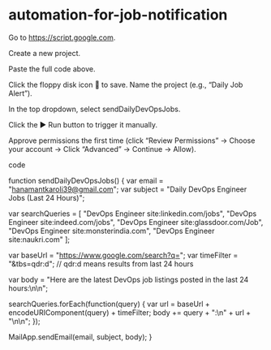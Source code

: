 # automation-for-job-notification
Go to https://script.google.com.

Create a new project.

Paste the full code above.

Click the floppy disk icon 💾 to save. Name the project (e.g., “Daily Job Alert”).

In the top dropdown, select sendDailyDevOpsJobs.

Click the ▶️ Run button to trigger it manually.

Approve permissions the first time (click “Review Permissions” → Choose your account → Click “Advanced” → Continue → Allow).

code

function sendDailyDevOpsJobs() {
  var email = "hanamantkaroli39@gmail.com";
  var subject = "Daily DevOps Engineer Jobs (Last 24 Hours)";
  
  var searchQueries = [
    "DevOps Engineer site:linkedin.com/jobs",
    "DevOps Engineer site:indeed.com/jobs",
    "DevOps Engineer site:glassdoor.com/Job",
    "DevOps Engineer site:monsterindia.com",
    "DevOps Engineer site:naukri.com"
  ];
  
  var baseUrl = "https://www.google.com/search?q=";
  var timeFilter = "&tbs=qdr:d";  // qdr:d means results from last 24 hours
  
  var body = "Here are the latest DevOps job listings posted in the last 24 hours:\n\n";

  searchQueries.forEach(function(query) {
    var url = baseUrl + encodeURIComponent(query) + timeFilter;
    body += query + ":\n" + url + "\n\n";
  });
  
  MailApp.sendEmail(email, subject, body);
}
